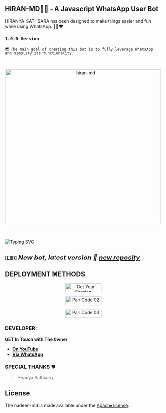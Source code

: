 ## HIRAN-MD👨‍💻 - A Javascript WhatsApp User Bot
HIRANYA-SATHSARA has been designed to make things easier and fun while using WhatsApp. 👨‍💻❤️
### `1.0.0 Version`
😎 `The main goal of creating this bot is to fully leverage WhatsApp and simplify its functionality.`

<br>
<p align="center">  
  <a href="https://files.catbox.moe/2nmi9q.png">
    <img alt="hiran-md" height="500" src="https://github.com/hiran-md/HIRAN-MD/blob/bc6dd195adc1b53f56e2c1701f6c69d69c85d7ad/my_data/20241206_165508.jpg">
    
  
  </a>
</p>  


<br>
<br>
<a href="https://git.io/typing-svg"><img src="https://readme-typing-svg.demolab.com?font=Black+Ops+One&size=50&pause=1000&color=7600bc&center=true&width=910&height=100&lines=THANKS FOR USING +HIRAN-MD;MULTI+DEVICE+WHATSAPP+BOT;CREATED+BY+HIRANYA+SATHSARA;👨‍💻HIRAN-MD-V1👨‍💻​" alt="Typing SVG" /></a>
  </p>

## 🇱🇰 ***New bot, latest version 🎉 [new reposity](https://github.com/HIRAN-MD/)***

 ## DEPLOYMENT METHODS

<p align="center">
<a href='https://eligible-martina-nadeen-md-wa-978de682.koyeb.app/' target="_blank"><img alt='Get Your Session' src='https://img.shields.io/badge/-Pair Code 01-darkgreen?style=for-the-badge&logo=Whatsapp&logoColor=white'/< width=115 height=28/p></a>

<p align="center">
<a href='https://eligible-martina-nadeen-md-wa-978de682.koyeb.app/qr' target="_blank"><img alt='Pair Code 02' src='https://img.shields.io/badge/-QR Code -darkgreen?style=for-the-badge&logo=Whatsapp&logoColor=white'/< width=115 height=28/p></a>

<p align="center">
<a href='https://eligible-martina-nadeen-md-wa-978de682.koyeb.app/pair' target="_blank"><img alt='Pair Code 03' src='https://img.shields.io/badge/-Pair Code-darkgreen?style=for-the-badge&logo=Whatsapp&logoColor=white'/< width=115 height=28/p></a>
  
### DEVELOPER:
**GET In Touch with The Owner**
- [**On YouTube**](https://www.youtube.com/@hiruwatech)
- [**Via WhatsApp**](https://wa.me/94768698018)

### SPECIAL THANKS ❤ 
> Hiranya Sathsarq

## License

The nadeen-md is made available under the [Apache license](https://github.com/Nadeenpoorna-max/NADEEN-MD/blob/main/LICENSE). 


<!--
**hiran-md/HIRAN-MD** is a ✨ _special_ ✨ repository because its `README.md` (this file) appears on your GitHub profile.

Here are some ideas to get you started:

- 🔭 I’m currently working on ...
- 🌱 I’m currently learning ...
- 👯 I’m looking to collaborate on ...
- 🤔 I’m looking for help with ...
- 💬 Ask me about ...
- 📫 How to reach me: ...
- 😄 Pronouns: ...
- ⚡ Fun fact: ...
-->
